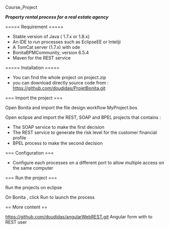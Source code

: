Course_Project

***Property rental process for a real estate agency***

===== Requirement =====

- Stable version of Java ( 1.7.x or 1.8.x)
- An IDE to run processes such as EclipseEE or Inteliji
- A TomCat server (1.7.x) with ode
- BonitaBPMCommunity, version 6.5.4
- Maven for the REST service

===== Installation =====

- You can find the whole project on project.zip
- you can download directly source code from :
https://github.com/doudidas/ProjetBonita.git



=== Import the project ===

Open Bonita and import the file design workflow MyProject.bos

Open eclipse and import the REST, SOAP and BPEL projects that contains :

 - The SOAP service to make the first decision
 - The REST service to generate the risk level for the customer financial profile
 - BPEL process to make the second decision

=== Configuration ===

- Configure each processes on a different port to allow multiple access on the same computer

=== Run the project ===

Run the projects on eclipse

On Bonita , click Run to launch the process

== More content ==

https://github.com/doudidas/angularWebREST.git Angular form with to REST user
